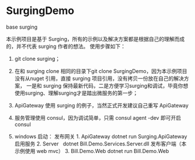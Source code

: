 # SurgingDemo
base surging

本示例项目是基于 Surging，所有的示例以及解决方案都是根据自己的理解而成的，并不代表 surging 作者的想法。
使用步骤如下：
1. git clone surging；

2. 在和 surging clone 相同的目录下git clone SurgingDemo，因为本示例项目没有从nuget 引用，直接 surging 项目引用，没有拷贝一份放在自己的解决方案，
一是和 surging 保持最新代码，二是方便学习surging和调试，毕竟你想使用surging、理解surging才是踏出微服务的第一步；

3. ApiGateway 使用 surging 的例子，当然正式开发建议自己重写 ApiGateway

4. 服务管理使用 consul，因为调试简单，只需 consul agent -dev 即可开启consul

5. windows 启动：
发布网关 1. ApiGateway     dotnet run Surging.ApiGateway
启用服务 2. Server    dotnet Bill.Demo.Services.Server.dll
发布客户端（本示例使用 web mvc） 3. Bill.Demo.Web  dotnet run Bill.Demo.Web

